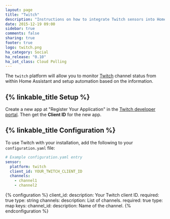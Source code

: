 ```yaml
---
layout: page
title: "Twitch"
description: "Instructions on how to integrate Twitch sensors into Home Assistant."
date: 2015-12-19 09:00
sidebar: true
comments: false
sharing: true
footer: true
logo: twitch.png
ha_category: Social
ha_release: "0.10"
ha_iot_class: Cloud Polling
---
```


The `twitch` platform will allow you to monitor [Twitch](http://www.twitch.tv/) channel status from within Home Assistant and setup automation based on the information.

## {% linkable_title Setup %}

Create a new app at "Register Your Application" in the [Twitch developer portal](https://glass.twitch.tv/console/apps). Then get the **Client ID** for the new app.

## {% linkable_title Configuration %}

To use Twitch with your installation, add the following to your `configuration.yaml` file:

```yaml
# Example configuration.yaml entry
sensor:
  platform: twitch
  client_id: YOUR_TWITCH_CLIENT_ID
  channels:
    - channel1
    - channel2
```

{% configuration %}
client_id:
  description: Your Twitch client ID.
  required: true
  type: string
channels:
  description: List of channels.
  required: true
  type: map
  keys:
    channel_id:
      description: Name of the channel.
{% endconfiguration %}
